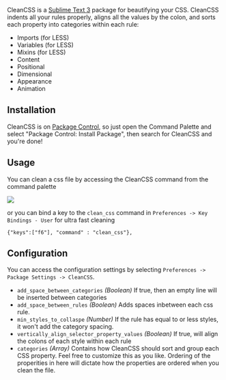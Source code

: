 CleanCSS is a [Sublime Text 3](http://www.sublimetext.com/3) package for beautifying your CSS. CleanCSS indents all your rules properly, aligns all the values by the colon, and sorts each property into categories within each rule:

* Imports (for LESS)
* Variables (for LESS)
* Mixins (for LESS)
* Content
* Positional
* Dimensional
* Appearance
* Animation

## Installation ##

CleanCSS is on [Package Control](https://packagecontrol.io/packages/CleanCSS), so just open the Command Palette and select "Package Control: Install Package", then search for CleanCSS and you're done!

## Usage ##

You can clean a css file by accessing the CleanCSS command from the command palette

![](http://i.imgur.com/Ka6lDLR.gif)

or you can bind a key to the `clean_css` command in `Preferences -> Key Bindings - User` for ultra fast cleaning

	{"keys":["f6"], "command" : "clean_css"},

## Configuration ##

You can access the configuration settings by selecting `Preferences -> Package Settings -> CleanCSS`.

- `add_space_between_categories` *(Boolean)* If true, then an empty line will be inserted between categories
- `add_space_between_rules` *(Boolean)* Adds spaces inbetween each css rule.
- `min_styles_to_collaspe` *(Number)* If the rule has equal to or less styles, it won't add the category spacing.
- `vertically_align_selector_property_values` *(Boolean)* If true, will align the colons of each style within each rule
- `categories` *(Array)* Contains how CleanCSS should sort and group each CSS property. Feel free to customize this as you like. Ordering of the properities in here will dictate how the properties are ordered when you clean the file.
